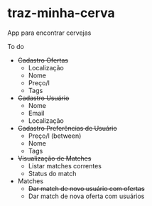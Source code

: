 # traz-minha-cerva
App para encontrar cervejas

To do

- ~~Cadastro Ofertas~~
  - Localização
  - Nome
  - Preço/l
  - Tags
- ~~Cadastro Usuário~~
  - Nome    
  - Email
  - Localização
- ~~Cadastro Preferências de Usuário~~
  - Preço/l (between)
  - Nome
  - Tags
- ~~Visualização de Matches~~
  - Listar matches correntes
  - Status do match
- Matches
  - ~~Dar match de novo usuário com ofertas~~
  - Dar match de nova oferta com usuários